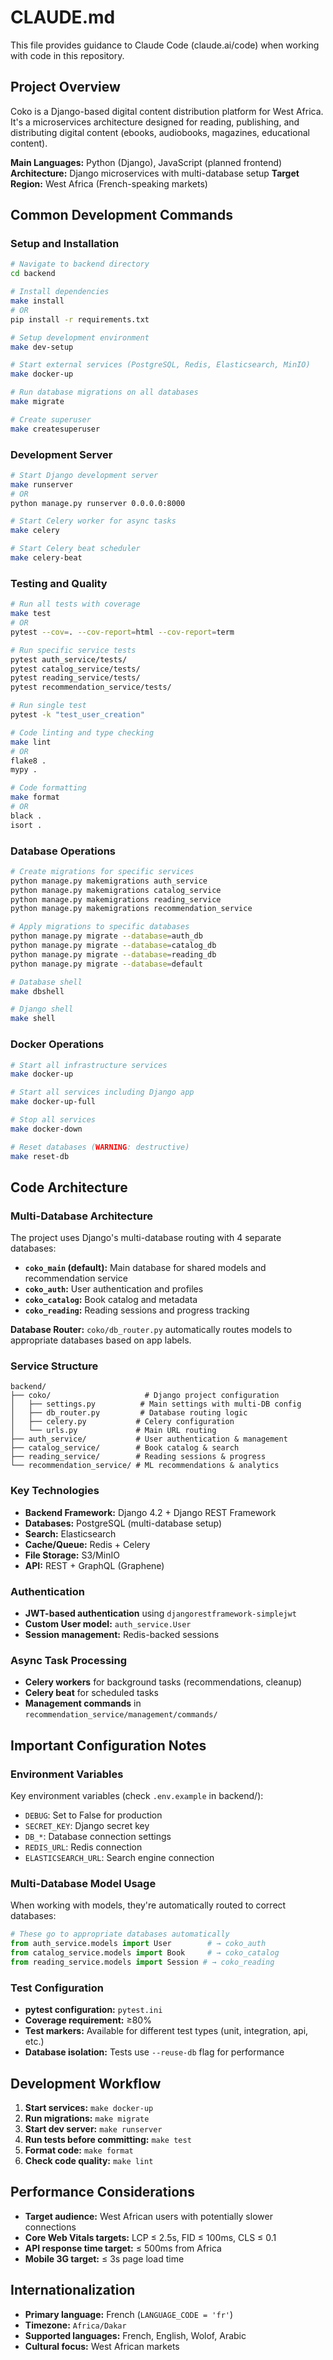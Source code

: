# CLAUDE.md

This file provides guidance to Claude Code (claude.ai/code) when working with code in this repository.

## Project Overview

Coko is a Django-based digital content distribution platform for West Africa. It's a microservices architecture designed for reading, publishing, and distributing digital content (ebooks, audiobooks, magazines, educational content).

**Main Languages:** Python (Django), JavaScript (planned frontend)
**Architecture:** Django microservices with multi-database setup
**Target Region:** West Africa (French-speaking markets)

## Common Development Commands

### Setup and Installation
```bash
# Navigate to backend directory
cd backend

# Install dependencies
make install
# OR
pip install -r requirements.txt

# Setup development environment
make dev-setup

# Start external services (PostgreSQL, Redis, Elasticsearch, MinIO)
make docker-up

# Run database migrations on all databases
make migrate

# Create superuser
make createsuperuser
```

### Development Server
```bash
# Start Django development server
make runserver
# OR
python manage.py runserver 0.0.0.0:8000

# Start Celery worker for async tasks
make celery

# Start Celery beat scheduler
make celery-beat
```

### Testing and Quality
```bash
# Run all tests with coverage
make test
# OR
pytest --cov=. --cov-report=html --cov-report=term

# Run specific service tests
pytest auth_service/tests/
pytest catalog_service/tests/
pytest reading_service/tests/
pytest recommendation_service/tests/

# Run single test
pytest -k "test_user_creation"

# Code linting and type checking
make lint
# OR
flake8 .
mypy .

# Code formatting
make format
# OR
black .
isort .
```

### Database Operations
```bash
# Create migrations for specific services
python manage.py makemigrations auth_service
python manage.py makemigrations catalog_service
python manage.py makemigrations reading_service
python manage.py makemigrations recommendation_service

# Apply migrations to specific databases
python manage.py migrate --database=auth_db
python manage.py migrate --database=catalog_db
python manage.py migrate --database=reading_db
python manage.py migrate --database=default

# Database shell
make dbshell

# Django shell
make shell
```

### Docker Operations
```bash
# Start all infrastructure services
make docker-up

# Start all services including Django app
make docker-up-full

# Stop all services
make docker-down

# Reset databases (WARNING: destructive)
make reset-db
```

## Code Architecture

### Multi-Database Architecture
The project uses Django's multi-database routing with 4 separate databases:

- **`coko_main` (default):** Main database for shared models and recommendation service
- **`coko_auth`:** User authentication and profiles
- **`coko_catalog`:** Book catalog and metadata
- **`coko_reading`:** Reading sessions and progress tracking

**Database Router:** `coko/db_router.py` automatically routes models to appropriate databases based on app labels.

### Service Structure
```
backend/
├── coko/                     # Django project configuration
│   ├── settings.py          # Main settings with multi-DB config
│   ├── db_router.py         # Database routing logic
│   ├── celery.py           # Celery configuration
│   └── urls.py             # Main URL routing
├── auth_service/           # User authentication & management
├── catalog_service/        # Book catalog & search
├── reading_service/        # Reading sessions & progress
└── recommendation_service/ # ML recommendations & analytics
```

### Key Technologies
- **Backend Framework:** Django 4.2 + Django REST Framework
- **Databases:** PostgreSQL (multi-database setup)
- **Search:** Elasticsearch
- **Cache/Queue:** Redis + Celery
- **File Storage:** S3/MinIO
- **API:** REST + GraphQL (Graphene)

### Authentication
- **JWT-based authentication** using `djangorestframework-simplejwt`
- **Custom User model:** `auth_service.User`
- **Session management:** Redis-backed sessions

### Async Task Processing
- **Celery workers** for background tasks (recommendations, cleanup)
- **Celery beat** for scheduled tasks
- **Management commands** in `recommendation_service/management/commands/`

## Important Configuration Notes

### Environment Variables
Key environment variables (check `.env.example` in backend/):
- `DEBUG`: Set to False for production
- `SECRET_KEY`: Django secret key
- `DB_*`: Database connection settings
- `REDIS_URL`: Redis connection
- `ELASTICSEARCH_URL`: Search engine connection

### Multi-Database Model Usage
When working with models, they're automatically routed to correct databases:
```python
# These go to appropriate databases automatically
from auth_service.models import User        # → coko_auth
from catalog_service.models import Book     # → coko_catalog
from reading_service.models import Session # → coko_reading
```

### Test Configuration
- **pytest configuration:** `pytest.ini`
- **Coverage requirement:** ≥80%
- **Test markers:** Available for different test types (unit, integration, api, etc.)
- **Database isolation:** Tests use `--reuse-db` flag for performance

## Development Workflow

1. **Start services:** `make docker-up`
2. **Run migrations:** `make migrate` 
3. **Start dev server:** `make runserver`
4. **Run tests before committing:** `make test`
5. **Format code:** `make format`
6. **Check code quality:** `make lint`

## Performance Considerations

- **Target audience:** West African users with potentially slower connections
- **Core Web Vitals targets:** LCP ≤ 2.5s, FID ≤ 100ms, CLS ≤ 0.1
- **API response time target:** ≤ 500ms from Africa
- **Mobile 3G target:** ≤ 3s page load time

## Internationalization

- **Primary language:** French (`LANGUAGE_CODE = 'fr'`)
- **Timezone:** `Africa/Dakar`
- **Supported languages:** French, English, Wolof, Arabic
- **Cultural focus:** West African markets
